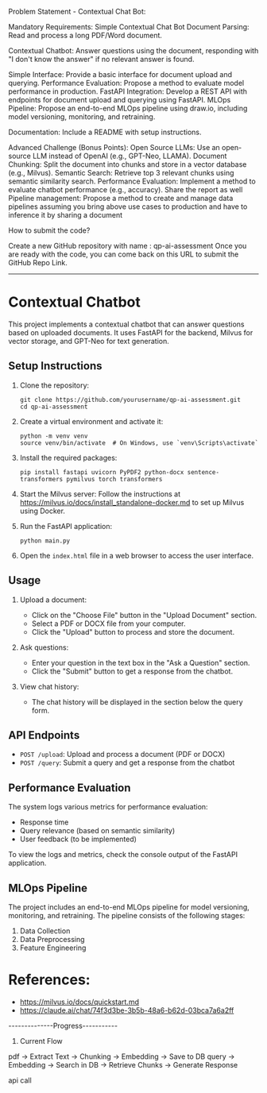 Problem Statement - Contextual Chat Bot:

Mandatory Requirements:
Simple Contextual Chat Bot Document Parsing: Read and process a long PDF/Word document.

Contextual Chatbot:
Answer questions using the document, responding with "I don't know the answer" if no relevant answer is found.

Simple Interface: Provide a basic interface for document upload and querying.
Performance Evaluation: Propose a method to evaluate model performance in production.
FastAPI Integration: Develop a REST API with endpoints for document upload and querying using FastAPI.
MLOps Pipeline: Propose an end-to-end MLOps pipeline using draw.io, including model versioning, monitoring, and retraining.

Documentation: Include a README with setup instructions.

Advanced Challenge (Bonus Points):
Open Source LLMs: Use an open-source LLM instead of OpenAI (e.g., GPT-Neo, LLAMA).
Document Chunking: Split the document into chunks and store in a vector database (e.g., Milvus).
Semantic Search: Retrieve top 3 relevant chunks using semantic similarity search.
Performance Evaluation: Implement a method to evaluate chatbot performance (e.g., accuracy). Share the report as well
Pipeline management: Propose a method to create and manage data pipelines assuming you bring above use cases to production and have to inference it by sharing a document

How to submit the code?

Create a new GitHub repository with name : qp-ai-assessment
Once you are ready with the code, you can come back on this URL to submit the GitHub Repo Link.

----------------

# Contextual Chatbot

This project implements a contextual chatbot that can answer questions based on uploaded documents. It uses FastAPI for the backend, Milvus for vector storage, and GPT-Neo for text generation.

## Setup Instructions

1. Clone the repository:
   ```
   git clone https://github.com/yourusername/qp-ai-assessment.git
   cd qp-ai-assessment
   ```

2. Create a virtual environment and activate it:
   ```
   python -m venv venv
   source venv/bin/activate  # On Windows, use `venv\Scripts\activate`
   ```

3. Install the required packages:
   ```
   pip install fastapi uvicorn PyPDF2 python-docx sentence-transformers pymilvus torch transformers
   ```

4. Start the Milvus server:
   Follow the instructions at https://milvus.io/docs/install_standalone-docker.md to set up Milvus using Docker.

5. Run the FastAPI application:
   ```
   python main.py
   ```

6. Open the `index.html` file in a web browser to access the user interface.

## Usage

1. Upload a document:
   - Click on the "Choose File" button in the "Upload Document" section.
   - Select a PDF or DOCX file from your computer.
   - Click the "Upload" button to process and store the document.

2. Ask questions:
   - Enter your question in the text box in the "Ask a Question" section.
   - Click the "Submit" button to get a response from the chatbot.

3. View chat history:
   - The chat history will be displayed in the section below the query form.

## API Endpoints

- `POST /upload`: Upload and process a document (PDF or DOCX)
- `POST /query`: Submit a query and get a response from the chatbot

## Performance Evaluation

The system logs various metrics for performance evaluation:
- Response time
- Query relevance (based on semantic similarity)
- User feedback (to be implemented)

To view the logs and metrics, check the console output of the FastAPI application.

## MLOps Pipeline

The project includes an end-to-end MLOps pipeline for model versioning, monitoring, and retraining. The pipeline consists of the following stages:

1. Data Collection
2. Data Preprocessing
3. Feature Engineering


# References:
- https://milvus.io/docs/quickstart.md
- https://claude.ai/chat/74f3d3be-3b5b-48a6-b62d-03bca7a6a2ff

--------------Progress-----------
1. Current Flow

pdf -> Extract Text -> Chunking -> Embedding -> Save to DB
query -> Embedding -> Search in DB -> Retrieve Chunks -> Generate Response

api call
```bash

```
